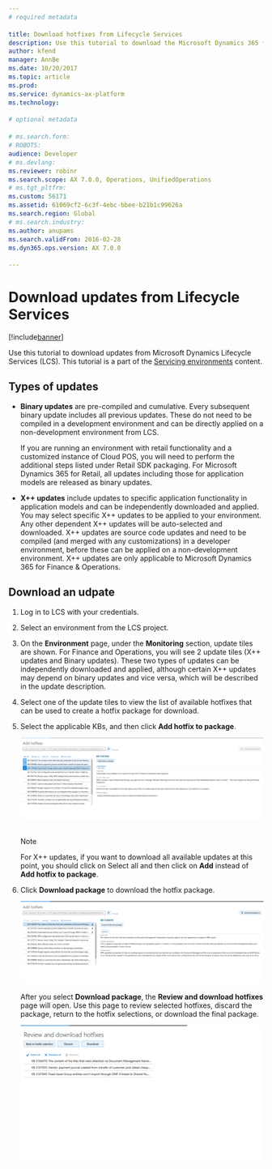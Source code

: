 ```yaml
---
# required metadata

title: Download hotfixes from Lifecycle Services
description: Use this tutorial to download the Microsoft Dynamics 365 for Finance and Operations hotfixes from Lifecycle Services (LCS).
author: kfend
manager: AnnBe
ms.date: 10/20/2017
ms.topic: article
ms.prod: 
ms.service: dynamics-ax-platform
ms.technology: 

# optional metadata

# ms.search.form: 
# ROBOTS: 
audience: Developer
# ms.devlang: 
ms.reviewer: robinr
ms.search.scope: AX 7.0.0, Operations, UnifiedOperations
# ms.tgt_pltfrm: 
ms.custom: 56171
ms.assetid: 61069cf2-6c3f-4ebc-bbee-b21b1c99626a
ms.search.region: Global
# ms.search.industry: 
ms.author: anupams
ms.search.validFrom: 2016-02-28
ms.dyn365.ops.version: AX 7.0.0

---
```


# Download updates from Lifecycle Services

[!include[banner](../includes/banner.md)]


Use this tutorial to download updates from Microsoft Dynamics Lifecycle Services (LCS). This tutorial is a part of the [Servicing environments](..\dev-tools\developer-home-page.md#service-environments) content.

## Types of updates

- **Binary updates** are pre-compiled and cumulative. Every subsequent binary update includes all previous updates. These do not need to be compiled in a development environment and can be directly applied on a non-development environment from LCS. 

  If you are running an environment with retail functionality and a customized instance of Cloud POS, you will need to perform the additional steps listed under Retail SDK packaging. For Microsoft Dynamics 365 for Retail, all updates including those for application models are released as binary updates.

- **X++ updates** include updates to specific application functionality in application models and can be independently downloaded and applied. You may select specific X++ updates to be applied to your environment. Any other dependent X++ updates will be auto-selected and downloaded. X++ updates are source code updates and need to be compiled (and merged with any customizations) in a developer environment, before these can be applied on a non-development environment. X++ updates are only applicable to Microsoft Dynamics 365 for Finance & Operations. 


## Download an udpate

1.  Log in to LCS with your credentials.

2.  Select an environment from the LCS project.

3.  On the **Environment** page, under the **Monitoring** section, update tiles are shown. For Finance and Operations, you will see 2 update tiles (X++ updates and Binary updates). These two types of updates can be independently downloaded and applied, although certain X++ updates may depend on binary updates and vice versa, which will be described in the update description.

4.  Select one of the update tiles to view the list of available hotfixes that can be used to create a hotfix package for download.

5.  Select the applicable KBs, and then click **Add hotfix to package**. 

    [![Add hotfix](./media/add-hotfixes.png)](./media/add-hotfixes.png) 

     > [!Note]
     > For X++ updates, if you want to download all available updates at this point, you should click on Select all and then click on **Add** instead of **Add hotfix to package**.
  
6.  Click **Download package** to download the hotfix package. 

     [![Download hotfix](./media/donwload-hotfix.png)](./media/donwload-hotfix.png) 

      After you select **Download package**, the **Review and download hotfixes** page will open. Use this page to review selected hotfixes, discard the package, return to the hotfix selections, or download the final package. 
  
     [![Review and download hotfixes](./media/review-and-download-hotfixes.png)](./media/review-and-download-hotfixes.png)





